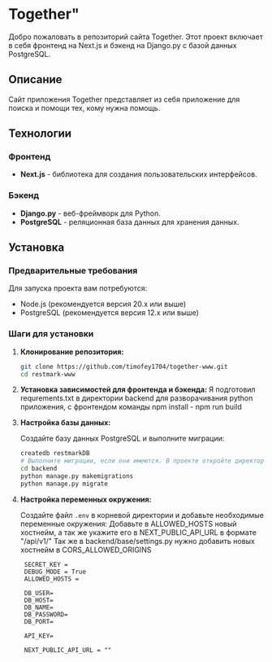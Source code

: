 # Together"

Добро пожаловать в репозиторий сайта Together. Этот проект включает в себя фронтенд на Next.js и бэкенд на Django.py с базой данных PostgreSQL.

## Описание

Сайт приложения Together представляет из себя приложение для поиска и помощи тех, кому нужна помощь.

## Технологии

### Фронтенд

- **Next.js** - библиотека для создания пользовательских интерфейсов.

### Бэкенд

- **Django.py** - веб-фреймворк для Python.
- **PostgreSQL** - реляционная база данных для хранения данных.

## Установка

### Предварительные требования

Для запуска проекта вам потребуются:

- Node.js (рекомендуется версия 20.x или выше)
- PostgreSQL (рекомендуется версия 12.x или выше)

### Шаги для установки

1. **Клонирование репозитория:**

   ```sh
   git clone https://github.com/timofey1704/together-www.git
   cd restmark-www
   ```

2. **Установка зависимостей для фронтенда и бэкенда:**
   Я подготовил requrements.txt в директории backend для разворачивания python приложения, с фронтендом команды npm install - npm run build

3. **Настройка базы данных:**

   Создайте базу данных PostgreSQL и выполните миграции:

   ```sh
   createdb restmarkDB
   # Выполните миграции, если они имеются. В проекте откройте директорию backend
   cd backend
   python manage.py makemigrations
   python manage.py migrate
   ```

4. **Настройка переменных окружения:**

   Создайте файл `.env` в корневой директории и добавьте необходимые переменные окружения:
   Добавьте в ALLOWED_HOSTS новый хостнейм, а так же укажите его в NEXT_PUBLIC_API_URL в формате "<hostname>/api/v1/"
   Так же в backend/base/settings.py нужно добавить новых хостнейм в CORS_ALLOWED_ORIGINS

   ```env
    SECRET_KEY =
    DEBUG_MODE = True
    ALLOWED_HOSTS =

    DB_USER=
    DB_HOST=
    DB_NAME=
    DB_PASSWORD=
    DB_PORT=

    API_KEY=

    NEXT_PUBLIC_API_URL = ""
   ```
